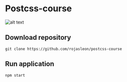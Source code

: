 # Postcss-course

![alt text](https://static.platzi.com/media/public/uploads/platzi-video_714a58a3-6492-45a8-942a-c7dc97c0abbe.jpg "Logo Title Text 1")

## Download repository
```
git clone https://github.com/rojasleon/postcss-course
```
## Run application
```
npm start
```

